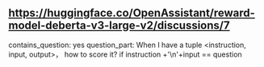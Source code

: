 ## https://huggingface.co/OpenAssistant/reward-model-deberta-v3-large-v2/discussions/7

contains_question: yes
question_part: When I have a tuple <instruction, input, output>， how to score it?  if  instruction +'\n'+input  == question